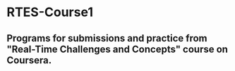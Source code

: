 # RTES-Course1
## Programs for submissions and practice from "Real-Time Challenges and Concepts" course on Coursera.
